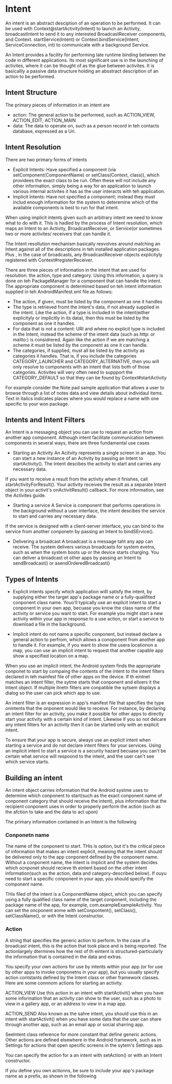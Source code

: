 # Intent
An intent is an abstract desciption of an operation to be performed. It can be used with Context@startActivity(Intent) to launch an Activity, broadcastIntent to send it to any interested BroadcastReceiver components, and Context. startService(Intent) or Context.bindService(Intent, ServiceConnection, int) to communicate with a background Service. 

An Intent provides a facility for performing late runtime binding between the code in different applications. Its most significant use is in the launching of activites, where it can be thought of as the glue between activites. It is basicallly a passive data structure holding an absstract description of an action to be performed. 

## Intent Structure
The primary pieces of information in an intent are
- action: The general action to be performed, such as ACTION_VIEW, ACTION_EDIT, ACTION_MAIN
- data: The data to operate on, such as a person record in teh contacts database, expressed as a Uri. 

## Intent Resolution
There are two primary forms of intents
- Explicit Intents: Have specified a component (via setComponent(ComponentName) or setClass(Context, class)), which providees the exact class to be run. Often these will not include any other information, simply being a way for an application to launch various internal activites it has as the user interacts with teh application.
- Implicit Intents: Have not specified a component; instead they must includ enough information for the system to deteremine which of the available components is best to run for that intent. 

When using implicit intents given such an arbitrary intent we need to know what to do with it. This is hadled by the process of Intent resolution, which maps an Intent to an Activity, BroadcastReceiver, or Service(or sometimes two or more activites/ receivers that can handle it. 

The Intent resollution mechanism basically resvolves around matching an Intent against all of the <intent-filter> descriptions in teh installed application packages. Plus , in the case of broadcasts, any BroadcastReceiver objects explicityly registered with Context#registerReceiver. 

There are three pieces of information in the intent that are used for resolution: the action, type and category. Using this information, a query is done on teh PackageManager for a component that can handle the intent. The appropriate component is determined based on teh intent information supplied in teh AndroidManifest.xml file as follows:
- The action, if given, must be listed by the component as one it handles
- The type is retrieved fromt the Intent's data, if not already supplied in the intent. Like the action, if a type is included in the intent(either explicityly or implicitly in its data), then this must be listed by the component as one it handles. 
- For data that is not a content: URI and where no explicit type is included in the Intent, instead the scheme of the intent data (such as http: or  mailto:) is considrered. Again like the action if we are matching a scheme it must be listed by the conponent as one it can handle. 
- The categories, if supplied, must all be  listed by the activity as categories it handles. That is, if you include the categories CATEGORY_LAUNCHER and CATEGORY_ALTERNATIVE,  then you will only resolve to components with an intent that lists both of those categories. Activites will very often need to suppport the CATEGORY_DEFAULT so that they can be found by Context#startActivity

For example consider the Note pad sample application that allows a user to browse through a list of notes data and view details about individaul items. Text in italics indicates places where you would replace a name with one specific to your won package. 


## Intents and Intent Filters
An Intent is a messaging object you can use to request an action from another app component. Although intent facilitate communication between components in several ways, there are three fundamental use cases
- Starting an Activity
An Acitvity represents a single screen in an app. You can start a new instance of an Activity by passing an Intent to startActivity(). The Intent descibes the activity to start and carries any necessary data. 

If you want to receive a result from the activity when it finishes, call startActivityForResult(). Your activity receives the result as a separate Intent object in your activit's onActivitResult() callback. For more information, see the Activites guide. 
- Starting a service
A Service is component that performs operations in the background without a user interface, the intent descibes the service to start and carries any necessary data. 

If the service is designed with a client-server interface, you can bind to the service from another conponetn by passing an Intent to bindSErvice().

- Delivering a broadcast
A broadcast is a message taht any app can receive. The system delivers various broadcasts for system evetns, such as when the system boots up or the device starts charging. You can deliver a broadcast ot other apps by passing an Intent to sendBroadcast() or asendOrderedBroadcast()


## Types of Intents
- Explicit intents specify which application willl satisfy the intent, by supplying either the target app's package name or a fully-qualifited conponent class name. Youo'll typically use an explicit intent to start a conponent in your own app, becuase you know the class name of the activity or service you want to start. For example you might start a new activity within your app in response to a use action, or start a service to download a file in the background. 

- Implicit intent do not name a specific conponent, but instead declare a general action to perfrom, which allows a conoponent from another app to handle it. For example, if you want to show the usera  locationon a map, you can use an implicit intent to request that another capable app show a specified location on a map. 

When you use an implicit intent, the Android system finds the appropriate conponet to start by compaing the contents of the intent to the intent filters declared in teh mainfest file of other apps on the device. If th eintnet matches an intent filter, the sytme starts that conponent and elivers it the Intent object. If multiple itnetn filters are conpatible the sytsem displays a dialog so the user can pick which app to use. 

An intent filter is an expression in app's manifest file that specifies the type onintents that the onponent would like to receive. For instance, by declaring an intent filter for an activity, you make it possible for other apps to directly start your activity with a certain kind of intent. Likewise if you so not delcare any intent filters for an activity then it can be started only with an explicit intent. 

To ensure that your app is secure, always use an explicit intent when starting a service and do not declare intent filters for your services. Using an implicit intent to start a service is a security hazard becuase you can't be certain what service will respoond to the intent, and the user can't see which service starts. 


## Building an intent
An intent object carries information that the Android systme uses to determine which conponent to start(such as the exact conponent name of conponent category that should receive the intent), plus information that the recipient conponent uses in order to properly perform the action (such as the afction to take and the data to act upon)

The primary information contained in an Intent is the following

### Conponetn name
The name of the conponent to start. THis is option, but it's the critical piece of information that makes an intent explicit, meaning that the intent should be delivered only to the app conponent defined by the conponent name. Without a conponent name, the intent is implicit and the system decides which ocnponet should recieve th eintent based on the other intent information(such as the action, data and category-described below). If ouyu need to start a specific conponent in your app, you should specify the component name. 

THis filed of the intent is a ConponentName object, which you can specify using a fully qualified class name of the target conponent, including the package name of the app, for example, com.exampleExampleActivity. You can set the oncponent anme with setConpontent(), setClass(), setClassName(), or with the Intent constructor. 

### Action
A string that specifies the generic action to perform. In the case of a broadcast intent, this is the action that took place and is being reported. The actionlargely dtermines how the rest of th eintent is structured-particularly the information that is contained in the data and extras. 

You specify your own actions for use by intents within your app (or for use by other apps to invoke conponetns in your app), but you usually specify action contstants defined by the Intent class or other framework classes. Here are some connnom actions for starting an activity. 

ACTION_VIEW
Use this action in an intent with startActivit() when you have some information that an activity can show to the user, such as a photo to view in a gallery app, or an address to view in a map app. 

ACTION_SEND
Also known as the sahre intent, you should use this in an intent with startActivit() when you have some  data that the user can share through another app, such as an email app or social sharring app. 

SeeIntent class reference for more constant that define generic actions. Other actions are defined elsewhere in the Android framework, such as in Settings for actions that open specific screens in the sytem's Settings app. 

You can specify the action for a an intent with setAction() or with an Intent constructor. 

If you define you own actionns, be sure to include your app's package name as a prefix, as shown in the following
